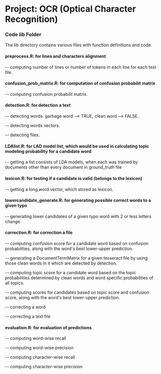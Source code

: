 # Project: OCR (Optical Character Recognition) 

### Code lib Folder

The lib directory contains various files with function definitions and code.

#### preprocess.R:   for lines and characters alignment

-- computing number of lines or number of tokens in each line for each text file. 


#### confusion_prob_matrix.R:   for computation of confusion probabilit matrix

-- computing confusion probabilit matrix.


#### detection.R:    for detection a text

-- detecting words. garbage word --> TRUE, clean word --> FALSE.

-- detecting words vectors.

-- detecting files.


#### LDAlist.R:   for LAD model list, which would be used in calculating topic modeling probability for a candidate word

-- getting a list consists of LDA models, when each was trained by documents other than every document in ground_truth file


#### lexicon.R:   for testing if a candidate is valid (belongs to the lexicon)

-- getting a long word vector, which stored as lexicon.


#### lowercandidate_generate.R:  for generating possible correct words to a given typo

-- generating lower candidates of a given typo word with 2 or less letters change.


#### correction.R:   for correction a file

-- computing confusion score for a candidate word based on confusion probabilities, along with the word's best lower-upper prediction.

-- generating a DocumentTermMatrix for a given tesseract file by using those clean words in it which are detected by detection.

-- computing topic score for a candidate word based on the topic probabilities determined by clean words and word specific probabilities of all topics.

-- computing scores for candidates based on topic score and confusion score, along with the word's best lower-upper prediction.

-- correcting a word

-- correcting a text file


#### evaluation.R:   for evaluation of predictions

-- computing word-wise recall

-- computing word-wise precision

-- computing character-wise recall

-- computing character-wise precision
